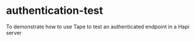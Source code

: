 # authentication-test
To demonstrate how to use Tape to test an authenticated endpoint in a Hapi server
